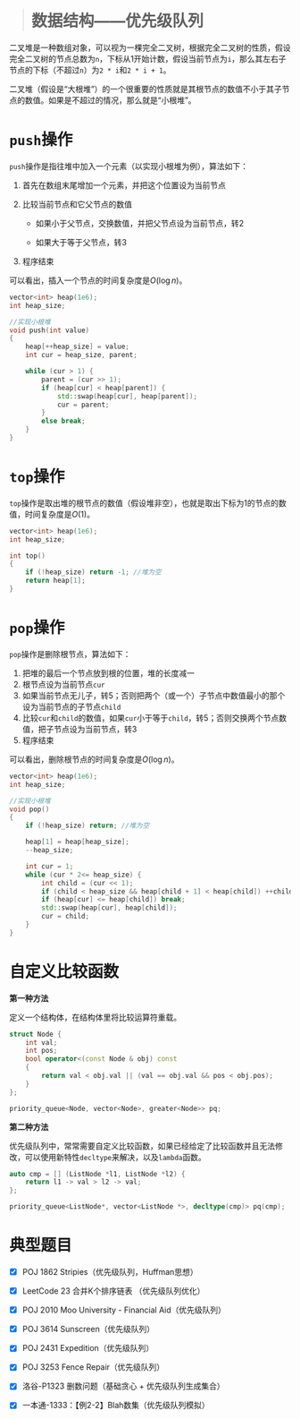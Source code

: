 > # 数据结构——优先级队列

二叉堆是一种数组对象，可以视为一棵完全二叉树，根据完全二叉树的性质，假设完全二叉树的节点总数为`n`，下标从1开始计数，假设当前节点为`i`，那么其左右子节点的下标（不超过`n`）为`2 * i`和`2 * i + 1`。

二叉堆（假设是“大根堆”）的一个很重要的性质就是其根节点的数值不小于其子节点的数值。如果是不超过的情况，那么就是“小根堆”。

# `push`操作

`push`操作是指往堆中加入一个元素（以实现小根堆为例），算法如下：

1. 首先在数组末尾增加一个元素，并把这个位置设为当前节点

2. 比较当前节点和它父节点的数值

   * 如果小于父节点，交换数值，并把父节点设为当前节点，转2

   * 如果大于等于父节点，转3

3. 程序结束

可以看出，插入一个节点的时间复杂度是$O(\log n)$。

```c++
vector<int> heap(1e6);
int heap_size;

//实现小根堆
void push(int value)
{
	heap[++heap_size] = value;
	int cur = heap_size, parent;

	while (cur > 1) {
		parent = (cur >> 1);
		if (heap[cur] < heap[parent]) {
			std::swap(heap[cur], heap[parent]);
			cur = parent;
		}
		else break;
	}
}
```

# `top`操作

`top`操作是取出堆的根节点的数值（假设堆非空），也就是取出下标为1的节点的数值，时间复杂度是$O(1)$。

```c++
vector<int> heap(1e6);
int heap_size;

int top()
{
    if (!heap_size) return -1; //堆为空
    return heap[1];
}
```

# `pop`操作

`pop`操作是删除根节点，算法如下：

1. 把堆的最后一个节点放到根的位置，堆的长度减一
2. 根节点设为当前节点`cur`
3. 如果当前节点无儿子，转5；否则把两个（或一个）子节点中数值最小的那个设为当前节点的子节点`child`
4. 比较`cur`和`child`的数值，如果`cur`小于等于`child`，转5；否则交换两个节点数值，把子节点设为当前节点，转3
5. 程序结束

可以看出，删除根节点的时间复杂度是$O(\log n)$。

```c++
vector<int> heap(1e6);
int heap_size;

//实现小根堆
void pop()
{
	if (!heap_size) return; //堆为空

	heap[1] = heap[heap_size];
	--heap_size;

	int cur = 1;
	while (cur * 2<= heap_size) {
		int child = (cur << 1);
		if (child < heap_size && heap[child + 1] < heap[child]) ++child;
		if (heap[cur] <= heap[child]) break;
		std::swap(heap[cur], heap[child]);
		cur = child;
	}
}
```

# 自定义比较函数

**第一种方法**

定义一个结构体，在结构体里将比较运算符重载。

```c++
struct Node {
    int val;
    int pos;
  	bool operator<(const Node & obj) const
    {
        return val < obj.val || (val == obj.val && pos < obj.pos);
    }
};

priority_queue<Node, vector<Node>, greater<Node>> pq;
```

**第二种方法**

优先级队列中，常常需要自定义比较函数，如果已经给定了比较函数并且无法修改，可以使用新特性`decltype`来解决，以及`lambda`函数。

```c++
auto cmp = [] (ListNode *l1, ListNode *l2) {
    return l1 -> val > l2 -> val;
};

priority_queue<ListNode*, vector<ListNode *>, decltype(cmp)> pq(cmp);
```



# 典型题目

- [x] POJ 1862 Stripies（优先级队列，Huffman思想）
- [x] LeetCode 23 合并K个排序链表  （优先级队列优化）
- [x] POJ 2010 Moo University - Financial Aid（优先级队列）
- [x] POJ 3614 Sunscreen（优先级队列）
- [x] POJ 2431 Expedition（优先级队列）
- [x] POJ 3253 Fence Repair（优先级队列）
- [x] 洛谷-P1323 删数问题（基础贪心 + 优先级队列生成集合）
- [x] 一本通-1333：【例2-2】Blah数集（优先级队列模拟）

